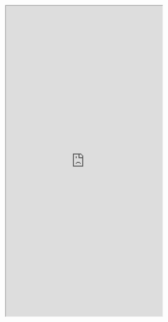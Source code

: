 <iframe 
src="https://coda.io/embed/jD38E5fJk_/#Full-Active-Inference-Ontology_tuuOJ_Ew/r324&view=full&viewMode=embedplay&hideSections=true" 
width=900 
height=1000 
style="max-width: 100%;" 
allow="fullscreen">
</iframe>